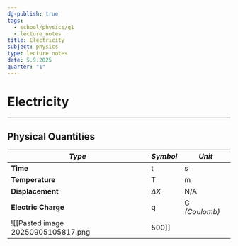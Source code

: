 ```yaml
---
dg-publish: true
tags:
  - school/physics/q1
  - lecture_notes
title: Electricity
subject: physics
type: lecture notes
date: 5.9.2025
quarter: "1"
---
```

# Electricity
---
## Physical Quantities

| *Type*              | *Symbol*   | *Unit*        |
| ------------------- | ---------- | ------------- |
| **Time**            | t          | s             |
| **Temperature**     | T          | m             |
| **Displacement**    | $\Delta X$ | N/A           |
| **Electric Charge** | q          | C *(Coulomb)* |
![[Pasted image 20250905105817.png|500]]